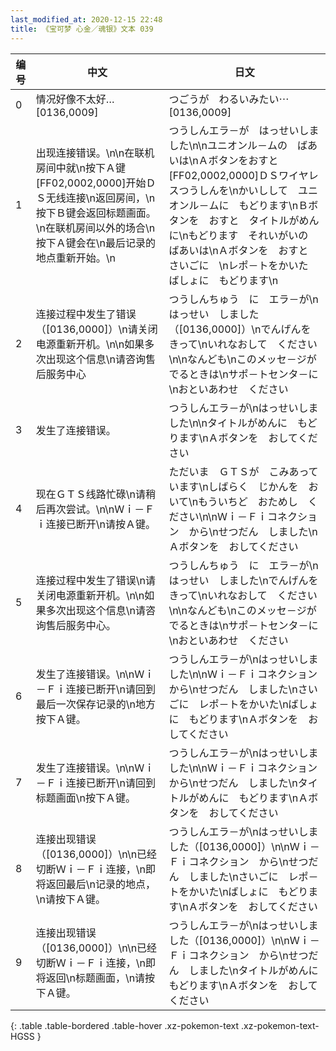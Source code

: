 ```yaml
---
last_modified_at: 2020-12-15 22:48
title: 《宝可梦 心金／魂银》文本 039
---
```

| 编号 | 中文 | 日文 |
| ---- | ---- | ---- |
| 0 | 情况好像不太好…[0136,0009] | つごうが　わるいみたい⋯　[0136,0009] |
| 1 | 出现连接错误。\n\n在联机房间中就\n按下Ａ键[FF02,0002,0000]开始ＤＳ无线连接\n返回房间，\n按下Ｂ键会返回标题画面。\n在联机房间以外的场合\n按下Ａ键会在\n最后记录的地点重新开始。\n | つうしんエラ－が　はっせいしました\n\nユニオンル－ムの　ばあいは\nＡボタンをおすと　[FF02,0002,0000]ＤＳワイヤレスつうしんを\nかいしして　ユニオンル－ムに　もどります\nＢボタンを　おすと　タイトルがめんに\nもどります　それいがいの　ばあいは\nＡボタンを　おすと　さいごに　\nレポ－トをかいた　ばしょに　もどります\n |
| 2 | 连接过程中发生了错误（[0136,0000]）\n请关闭电源重新开机。\n\n如果多次出现这个信息\n请咨询售后服务中心 | つうしんちゅう　に　エラ－が\nはっせい　しました（[0136,0000]）\nでんげんを　きって\nいれなおして　ください\n\nなんども\nこのメッセ－ジが　でるときは\nサポ－トセンタ－に\nおといあわせ　ください |
| 3 | 发生了连接错误。 | つうしんエラ－が\nはっせいしました\n\nタイトルがめんに　もどります\nＡボタンを　おしてください |
| 4 | 现在ＧＴＳ线路忙碌\n请稍后再次尝试。\n\nＷｉ－Ｆｉ连接已断开\n请按Ａ键。 | ただいま　ＧＴＳが　こみあっています\nしばらく　じかんを　おいて\nもういちど　おためし　ください\n\nＷｉ－Ｆｉコネクション　から\nせつだん　しました\nＡボタンを　おしてください |
| 5 | 连接过程中发生了错误\n请关闭电源重新开机。\n\n如果多次出现这个信息\n请咨询售后服务中心。 | つうしんちゅう　に　エラ－が\nはっせい　しました\nでんげんを　きって\nいれなおして　ください\n\nなんども\nこのメッセ－ジが　でるときは\nサポ－トセンタ－に\nおといあわせ　ください |
| 6 | 发生了连接错误。\n\nＷｉ－Ｆｉ连接已断开\n请回到最后一次保存记录的\n地方按下Ａ键。 | つうしんエラ－が\nはっせいしました\n\nＷｉ－Ｆｉコネクション　から\nせつだん　しました\nさいごに　レポ－トをかいた\nばしょに　もどります\nＡボタンを　おしてください |
| 7 | 发生了连接错误。\n\nＷｉ－Ｆｉ连接已断开\n请回到标题画面\n按下Ａ键。 | つうしんエラ－が\nはっせいしました\n\nＷｉ－Ｆｉコネクション　から\nせつだん　しました\nタイトルがめんに　もどります\nＡボタンを　おしてください |
| 8 | 连接出现错误（[0136,0000]）\n\n已经切断Ｗｉ－Ｆｉ连接，\n即将返回最后\n记录的地点，\n请按下Ａ键。 | つうしんエラ－が\nはっせいしました（[0136,0000]）\n\nＷｉ－Ｆｉコネクション　から\nせつだん　しました\nさいごに　レポ－トをかいた\nばしょに　もどります\nＡボタンを　おしてください |
| 9 | 连接出现错误（[0136,0000]）\n\n已经切断Ｗｉ－Ｆｉ连接，\n即将返回\n标题画面，\n请按下Ａ键。 | つうしんエラ－が\nはっせいしました（[0136,0000]）\n\nＷｉ－Ｆｉコネクション　から\nせつだん　しました\nタイトルがめんに　もどります\nＡボタンを　おしてください |
{: .table .table-bordered .table-hover .xz-pokemon-text .xz-pokemon-text-HGSS }
